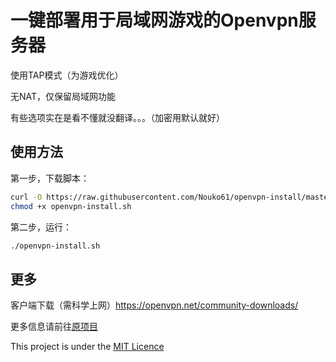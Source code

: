 # 一键部署用于局域网游戏的Openvpn服务器

使用TAP模式（为游戏优化）

无NAT，仅保留局域网功能

有些选项实在是看不懂就没翻译。。。（加密用默认就好）

## 使用方法

第一步，下载脚本：

```bash
curl -O https://raw.githubusercontent.com/Nouko61/openvpn-install/master/openvpn-install.sh
chmod +x openvpn-install.sh
```

第二步，运行：

```sh
./openvpn-install.sh
```

## 更多

客户端下载（需科学上网）https://openvpn.net/community-downloads/

更多信息请前往[原项目](https://github.com/angristan/openvpn-install)

This project is under the [MIT Licence](https://raw.githubusercontent.com/Angristan/openvpn-install/master/LICENSE)
